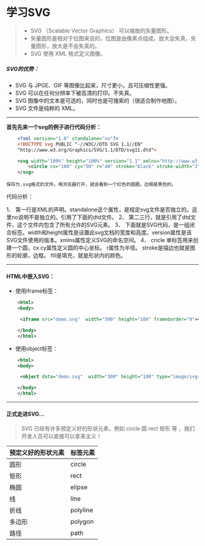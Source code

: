 # 学习SVG

> - SVG （Scalable Vector Graphics） 可以缩放的矢量图形。
> - 矢量图形是相对于位图来说的，位图是由像素点组成，放大会失真，矢量图形，放大是不会失真的。
> - SVG 使用 XML 格式定义图像。

##### SVG的优势：
- SVG 与 JPGE、GIF 等图像比起来，尺寸更小，且可压缩性更强。
- SVG 可以在任何分辨率下被高清的打印。不失真。
- SVG 图像中的文本是可选的，同时也是可搜索的（很适合制作地图）。
- SVG 文件是纯粹的 XML。

---

**首先先来一个svg的例子进行代码分析：**

```xml
	<?xml version="1.0" standalone="no"?>
    <!DOCTYPE svg PUBLIC "-//W3C//DTD SVG 1.1//EN" 
    "http://www.w3.org/Graphics/SVG/1.1/DTD/svg11.dtd">

    <svg width="100%" height="100%" version="1.1" xmlns="http://www.w3.org/2000/svg">
    	<circle cx="100" cy="50" r="40" stroke="black" stroke-width="2" fill="red"/>
	</svg>

```
`保存为.svg格式的文件。用浏览器打开，就会看到一个红色的圆圈，边框是黑色的。`

代码分析：

1、 第一行是XML的声明。standalone这个属性，是规定svg文件是否独立的。这里no说明不是独立的。引用了下面的dtd文件。
2、 第二三行，就是引用了dtd文件，这个文件内包含了所有允许的SVG元素。
3、 下面就是SVG代码，是一组闭合标签。width和height属性是设置此svg文档的宽度和高度。version属性是该SVG文件使用的版本。xmlns属性定义SVG的命名空间。
4、 cricle 单标签用来创建一个圆，cx cy属性定义圆的中心坐标。 r属性为半径。 stroke是描边也就是图形的轮廓，边框。 fill是填充，就是形状内的颜色。

---

#### HTML中嵌入SVG：

- 使用iframe标签：

```xml
    <html>
    <body>

   	 <iframe src="demo.svg"  width="300" height="100" frameborder="0"></iframe>

    </body>
    </html>
```
- 使用object标签：

```xml
    <html>
    <body>

   	 <object data="demo.svg"  width="300" height="100" type="image/svg+xml"></object>

    </body>
    </html>
```
---
#### 正式走进SVG...

> SVG 已经有许多预定义好的形状元素，例如 circle 圆 rect 矩形 等 ，我们开发人员可以直接可以拿来主义！

| 预定义好的形状元素 | 标签元素 |
|--------|--------|
|     圆形   |    circle    |
|     矩形   |    rect    |
|     椭圆   |    elipse    |
|     线   |    line    |
|     折线   |    polyline    |
|     多边形   |    polygon    |
|     路径   |    path    |

